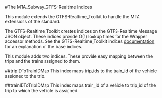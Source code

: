 #The MTA_Subway_GTFS-Realtime Indices

This module extends the GTFS-Realtime_Toolkit to handle the MTA extensions of the standard.

The GTFS-Realtime_Toolkit creates indices on the GTFS-Realtime Message JSON object. 
These indices provide O(1) lookup times for the Wrapper accessor methods.
See the GTFS-Realtime_Toolkit indices [documentation]() for an explanation of the base indices.

This module adds two indices. These provide easy mapping between the trips and the trains assigned to them.

##tripIDToTrainIDMap
This index maps trip_ids to the train_id of the vehicle assigned to the trip.

##trainIDToTripIDMap
This index maps train_id of a vehicle to trip_id of the trip to which the vehicle is assigned.
